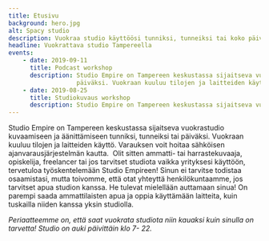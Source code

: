 ```yaml
---
title: Etusivu
background: hero.jpg
alt: Spacy studio
description: Vuokraa studio käyttöösi tunniksi, tunneiksi tai koko päiväksi! Samalla vuokrahinnalla saat käyttöösi tilat sekä laitteet.
headline: Vuokrattava studio Tampereella
events:
    - date: 2019-09-11
      title: Podcast workshop
      description: Studio Empire on Tampereen keskustassa sijaitseva vuokrastudio kuvaamiseen ja äänittämiseen tunniksi, tunneiksi tai
                   päiväksi. Vuokraan kuuluu tilojen ja laitteiden käyttö. Varauksen voit hoitaa sähköisen ajanvarausjärjestelmän kautta.
    - date: 2019-08-25
      title: Studiokuvaus workshop
      description: Studio Empire on Tampereen keskustassa sijaitseva vuokrastudio kuvaamiseen ja äänittämiseen tunniksi, tunneiksi tai päiväksi. Vuokraan kuuluu tilojen ja laitteiden käyttö.​
---
```


Studio Empire on Tampereen keskustassa sijaitseva vuokrastudio kuvaamiseen ja äänittämiseen tunniksi, tunneiksi tai
päiväksi. Vuokraan kuuluu tilojen ja laitteiden käyttö. Varauksen voit hoitaa sähköisen ajanvarausjärjestelmän kautta.
​
Olit sitten ammatti- tai harrastekuvaaja, opiskelija, freelancer tai jos tarvitset studiota vaikka yrityksesi käyttöön,
tervetuloa työskentelemään Studio Empireen! Sinun ei tarvitse todistaa osaamistasi, mutta toivomme, että otat yhteyttä
henkilökuntaamme, jos tarvitset apua studion kanssa. He tulevat mielellään auttamaan sinua! On parempi saada
ammattilaisten apua ja oppia käyttämään laitteita, kuin tuskailla niiden kanssa yksin studiolla.

_Periaatteemme on, että saat vuokrata studiota niin kauaksi kuin sinulla on tarvetta!
Studio on auki päivittäin klo 7- 22._
